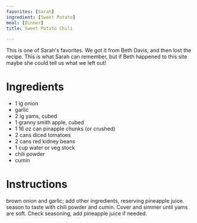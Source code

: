 ```yaml
---
favorites: [Sarah]
ingredient: [Sweet Potato]
meal: [Dinner]
title: Sweet Potato Chili

---
```

This is one of Sarah's favorites.  We got it from Beth Davis, and then lost the recipe.  This is what Sarah can remember, but if Beth happened to this site maybe she could tell us what we left out!


# Ingredients

 *  1 lg onion
 *  garlic
 *  2 lg yams, cubed
 *  1 granny smith apple, cubed
 *  1 16 oz can pinapple chunks (or crushed)
 *  2 cans diced tomatoes
 *  2 cans red kidney beans
 *  1 cup water or veg stock
 *  chili powder
 *  cumin


# Instructions

brown onion and garlic; add other ingredients, reserving pineapple juice. 
season to taste with chili powder and cumin.  Cover and simmer until yams are soft.  Check seasoning, add pineapple juice if needed.
